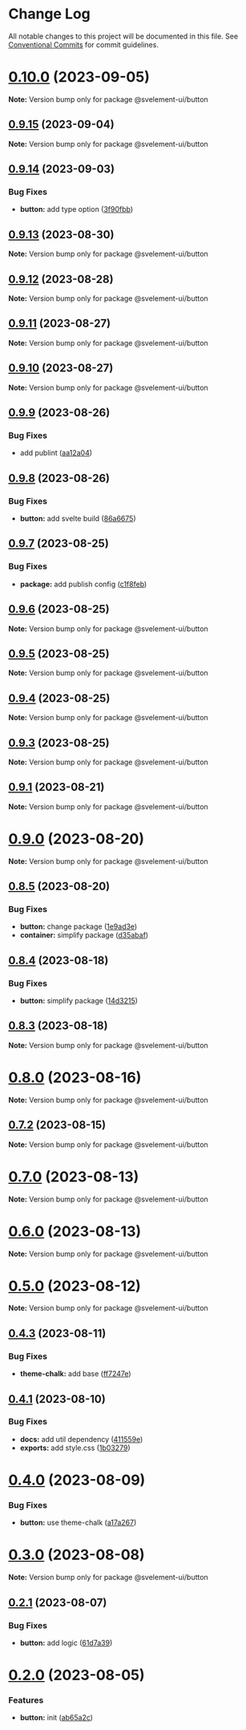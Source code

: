 # Change Log

All notable changes to this project will be documented in this file.
See [Conventional Commits](https://conventionalcommits.org) for commit guidelines.

# [0.10.0](https://github.com/koory1st/svelement-ui/compare/v0.9.15...v0.10.0) (2023-09-05)

**Note:** Version bump only for package @svelement-ui/button

## [0.9.15](https://github.com/koory1st/svelement-ui/compare/v0.9.14...v0.9.15) (2023-09-04)

**Note:** Version bump only for package @svelement-ui/button

## [0.9.14](https://github.com/koory1st/svelement-ui/compare/v0.9.13...v0.9.14) (2023-09-03)

### Bug Fixes

* **button:** add type option ([3f90fbb](https://github.com/koory1st/svelement-ui/commit/3f90fbb6dcb72c3e53006994d5636609913781c0))

## [0.9.13](https://github.com/koory1st/svelement-ui/compare/v0.9.12...v0.9.13) (2023-08-30)

**Note:** Version bump only for package @svelement-ui/button

## [0.9.12](https://github.com/koory1st/svelement-ui/compare/v0.9.11...v0.9.12) (2023-08-28)

**Note:** Version bump only for package @svelement-ui/button

## [0.9.11](https://github.com/koory1st/svelement-ui/compare/v0.9.10...v0.9.11) (2023-08-27)

**Note:** Version bump only for package @svelement-ui/button

## [0.9.10](https://github.com/koory1st/svelement-ui/compare/v0.9.9...v0.9.10) (2023-08-27)

**Note:** Version bump only for package @svelement-ui/button

## [0.9.9](https://github.com/koory1st/svelement-ui/compare/v0.9.8...v0.9.9) (2023-08-26)

### Bug Fixes

* add publint ([aa12a04](https://github.com/koory1st/svelement-ui/commit/aa12a04037cb4f96627c5ba5199ec40d22eb579b))

## [0.9.8](https://github.com/koory1st/svelement-ui/compare/v0.9.7...v0.9.8) (2023-08-26)

### Bug Fixes

* **button:** add svelte build ([86a6675](https://github.com/koory1st/svelement-ui/commit/86a66757df5c8b78b3369a8a3bea0ec8de7bb6c8))

## [0.9.7](https://github.com/koory1st/svelement-ui/compare/v0.9.6...v0.9.7) (2023-08-25)

### Bug Fixes

* **package:** add publish config ([c1f8feb](https://github.com/koory1st/svelement-ui/commit/c1f8feb11e1e68e1dbf2fc1e2a6e25708c1c19ae))

## [0.9.6](https://github.com/koory1st/svelement-ui/compare/v0.9.5...v0.9.6) (2023-08-25)

**Note:** Version bump only for package @svelement-ui/button

## [0.9.5](https://github.com/koory1st/svelement-ui/compare/v0.9.4...v0.9.5) (2023-08-25)

**Note:** Version bump only for package @svelement-ui/button

## [0.9.4](https://github.com/koory1st/svelement-ui/compare/v0.9.3...v0.9.4) (2023-08-25)

**Note:** Version bump only for package @svelement-ui/button

## [0.9.3](https://github.com/koory1st/svelement-ui/compare/v0.9.2...v0.9.3) (2023-08-25)

**Note:** Version bump only for package @svelement-ui/button

## [0.9.1](https://github.com/koory1st/svelement-ui/compare/v0.9.0...v0.9.1) (2023-08-21)

**Note:** Version bump only for package @svelement-ui/button

# [0.9.0](https://github.com/koory1st/svelement-ui/compare/v0.8.5...v0.9.0) (2023-08-20)

**Note:** Version bump only for package @svelement-ui/button

## [0.8.5](https://github.com/koory1st/svelement-ui/compare/v0.8.4...v0.8.5) (2023-08-20)

### Bug Fixes

* **button:** change package ([1e9ad3e](https://github.com/koory1st/svelement-ui/commit/1e9ad3e46f6dfe5f5634da99573e6c429da50f8c))
* **container:** simplify package ([d35abaf](https://github.com/koory1st/svelement-ui/commit/d35abafb2b745490c6107cb9de7e6c6dc43b99c8))

## [0.8.4](https://github.com/koory1st/svelement-ui/compare/v0.8.3...v0.8.4) (2023-08-18)

### Bug Fixes

* **button:** simplify package ([14d3215](https://github.com/koory1st/svelement-ui/commit/14d3215b4af263bd25089922c7180052d7b370c8))

## [0.8.3](https://github.com/koory1st/svelement-ui/compare/v0.8.2...v0.8.3) (2023-08-18)

**Note:** Version bump only for package @svelement-ui/button

# [0.8.0](https://github.com/koory1st/svelement-ui/compare/v0.7.2...v0.8.0) (2023-08-16)

**Note:** Version bump only for package @svelement-ui/button

## [0.7.2](https://github.com/koory1st/svelement-ui/compare/v0.7.1...v0.7.2) (2023-08-15)

**Note:** Version bump only for package @svelement-ui/button

# [0.7.0](https://github.com/koory1st/svelement-ui/compare/v0.6.1...v0.7.0) (2023-08-13)

**Note:** Version bump only for package @svelement-ui/button

# [0.6.0](https://github.com/koory1st/svelement-ui/compare/v0.5.0...v0.6.0) (2023-08-13)

**Note:** Version bump only for package @svelement-ui/button

# [0.5.0](https://github.com/koory1st/svelement-ui/compare/v0.4.3...v0.5.0) (2023-08-12)

**Note:** Version bump only for package @svelement-ui/button

## [0.4.3](https://github.com/koory1st/svelement-ui/compare/v0.4.1...v0.4.3) (2023-08-11)

### Bug Fixes

* **theme-chalk:** add base ([ff7247e](https://github.com/koory1st/svelement-ui/commit/ff7247e38709cb3b638158669609569e37101bb9))

## [0.4.1](https://github.com/koory1st/svelement-ui/compare/v0.4.0...v0.4.1) (2023-08-10)

### Bug Fixes

* **docs:** add util dependency ([411559e](https://github.com/koory1st/svelement-ui/commit/411559ee1758eae12ccfe288d18ca90aabd04856))
* **exports:** add style.css ([1b03279](https://github.com/koory1st/svelement-ui/commit/1b0327971bcdf47f3f3c151ababd52143c8ad26b))

# [0.4.0](https://github.com/koory1st/svelement-ui/compare/v0.3.0...v0.4.0) (2023-08-09)

### Bug Fixes

* **button:** use theme-chalk ([a17a267](https://github.com/koory1st/svelement-ui/commit/a17a2670979c65a81bfefb0826f5b010710fe9f1))

# [0.3.0](https://github.com/koory1st/svelement-ui/compare/v0.2.1...v0.3.0) (2023-08-08)

**Note:** Version bump only for package @svelement-ui/button

## [0.2.1](https://github.com/koory1st/svelement-ui/compare/v0.2.0...v0.2.1) (2023-08-07)

### Bug Fixes

* **button:** add logic ([61d7a39](https://github.com/koory1st/svelement-ui/commit/61d7a390474d98318d7d3d8743a35c9db34db96b))

# [0.2.0](https://github.com/koory1st/svelement-ui/compare/v0.1.6...v0.2.0) (2023-08-05)

### Features

* **button:** init ([ab65a2c](https://github.com/koory1st/svelement-ui/commit/ab65a2cf5ffb757458d4bbb7f79834d6ad43c3be))
